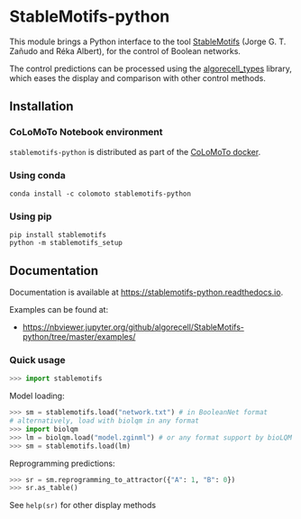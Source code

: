 # StableMotifs-python

This module brings a Python interface to the tool [StableMotifs](https://github.com/jgtz/StableMotifs) (Jorge G. T.  Zañudo and Réka Albert),
for the control of Boolean networks.

The control predictions can be processed using the [algorecell_types](https://github.com/algorecell/algorecell_types) library, which eases the
display and comparison with other control methods.

## Installation

### CoLoMoTo Notebook environment

`stablemotifs-python` is distributed as part of the [CoLoMoTo docker](http://colomoto.org/notebook).

### Using conda
```
conda install -c colomoto stablemotifs-python
```

### Using pip

```
pip install stablemotifs
python -m stablemotifs_setup
```

## Documentation

Documentation is available at https://stablemotifs-python.readthedocs.io.

Examples can be found at:
* https://nbviewer.jupyter.org/github/algorecell/StableMotifs-python/tree/master/examples/

### Quick usage

```py
>>> import stablemotifs
```

Model loading:

```py
>>> sm = stablemotifs.load("network.txt") # in BooleanNet format
# alternatively, load with biolqm in any format
>>> import biolqm
>>> lm = biolqm.load("model.zginml") # or any format support by bioLQM
>>> sm = stablemotifs.load(lm)
```

Reprogramming predictions:

```py
>>> sr = sm.reprogramming_to_attractor({"A": 1, "B": 0})
>>> sr.as_table()
```

See ``help(sr)`` for other display methods


